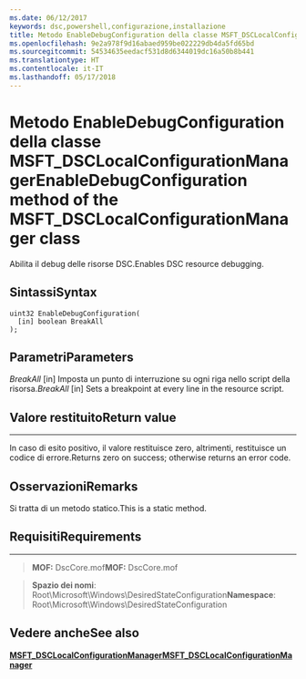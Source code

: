 ```yaml
---
ms.date: 06/12/2017
keywords: dsc,powershell,configurazione,installazione
title: Metodo EnableDebugConfiguration della classe MSFT_DSCLocalConfigurationManager
ms.openlocfilehash: 9e2a978f9d16abaed959be022229db4da5fd65bd
ms.sourcegitcommit: 54534635eedacf531d8d6344019dc16a50b8b441
ms.translationtype: HT
ms.contentlocale: it-IT
ms.lasthandoff: 05/17/2018
---
```

# <a name="enabledebugconfiguration-method-of-the-msftdsclocalconfigurationmanager-class"></a><span data-ttu-id="d5f3f-103">Metodo EnableDebugConfiguration della classe MSFT_DSCLocalConfigurationManager</span><span class="sxs-lookup"><span data-stu-id="d5f3f-103">EnableDebugConfiguration method of the MSFT_DSCLocalConfigurationManager class</span></span>

<span data-ttu-id="d5f3f-104">Abilita il debug delle risorse DSC.</span><span class="sxs-lookup"><span data-stu-id="d5f3f-104">Enables DSC resource debugging.</span></span>

<a name="syntax"></a><span data-ttu-id="d5f3f-105">Sintassi</span><span class="sxs-lookup"><span data-stu-id="d5f3f-105">Syntax</span></span>
------

```mof
uint32 EnableDebugConfiguration(
  [in] boolean BreakAll
);
```

<a name="parameters"></a><span data-ttu-id="d5f3f-106">Parametri</span><span class="sxs-lookup"><span data-stu-id="d5f3f-106">Parameters</span></span>
----------

<span data-ttu-id="d5f3f-107">*BreakAll* \[in\] Imposta un punto di interruzione su ogni riga nello script della risorsa.</span><span class="sxs-lookup"><span data-stu-id="d5f3f-107">*BreakAll* \[in\] Sets a breakpoint at every line in the resource script.</span></span>

## <a name="return-value"></a><span data-ttu-id="d5f3f-108">Valore restituito</span><span class="sxs-lookup"><span data-stu-id="d5f3f-108">Return value</span></span>
------------

<span data-ttu-id="d5f3f-109">In caso di esito positivo, il valore restituisce zero, altrimenti, restituisce un codice di errore.</span><span class="sxs-lookup"><span data-stu-id="d5f3f-109">Returns zero on success; otherwise returns an error code.</span></span>

## <a name="remarks"></a><span data-ttu-id="d5f3f-110">Osservazioni</span><span class="sxs-lookup"><span data-stu-id="d5f3f-110">Remarks</span></span>

<span data-ttu-id="d5f3f-111">Si tratta di un metodo statico.</span><span class="sxs-lookup"><span data-stu-id="d5f3f-111">This is a static method.</span></span>

## <a name="requirements"></a><span data-ttu-id="d5f3f-112">Requisiti</span><span class="sxs-lookup"><span data-stu-id="d5f3f-112">Requirements</span></span>
------------
><span data-ttu-id="d5f3f-113">**MOF:** DscCore.mof</span><span class="sxs-lookup"><span data-stu-id="d5f3f-113">**MOF:** DscCore.mof</span></span>

><span data-ttu-id="d5f3f-114">**Spazio dei nomi**: Root\Microsoft\Windows\DesiredStateConfiguration</span><span class="sxs-lookup"><span data-stu-id="d5f3f-114">**Namespace**: Root\Microsoft\Windows\DesiredStateConfiguration</span></span>


## <a name="see-also"></a><span data-ttu-id="d5f3f-115">Vedere anche</span><span class="sxs-lookup"><span data-stu-id="d5f3f-115">See also</span></span>


[<span data-ttu-id="d5f3f-116">**MSFT_DSCLocalConfigurationManager**</span><span class="sxs-lookup"><span data-stu-id="d5f3f-116">**MSFT_DSCLocalConfigurationManager**</span></span>](msft-dsclocalconfigurationmanager.md)